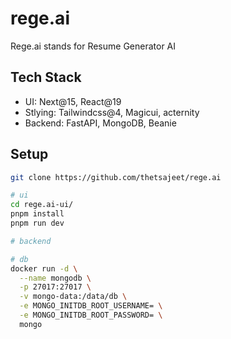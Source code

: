 # rege.ai

Rege.ai stands for Resume Generator AI

## Tech Stack

- UI: Next@15, React@19
- Stlying: Tailwindcss@4, Magicui, acternity
- Backend: FastAPI, MongoDB, Beanie

## Setup

```bash
git clone https://github.com/thetsajeet/rege.ai

# ui
cd rege.ai-ui/
pnpm install
pnpm run dev

# backend

# db
docker run -d \
  --name mongodb \
  -p 27017:27017 \
  -v mongo-data:/data/db \
  -e MONGO_INITDB_ROOT_USERNAME= \
  -e MONGO_INITDB_ROOT_PASSWORD= \
  mongo
```
